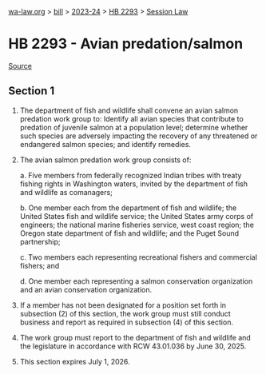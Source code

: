 [wa-law.org](/) > [bill](/bill/) > [2023-24](/bill/2023-24/) > [HB 2293](/bill/2023-24/hb/2293/) > [Session Law](/bill/2023-24/hb/2293/S.SL/)

# HB 2293 - Avian predation/salmon

[Source](http://lawfilesext.leg.wa.gov/biennium/2023-24/Pdf/Bills/Session%20Laws/House/2293-S.SL.pdf)

## Section 1
1. The department of fish and wildlife shall convene an avian salmon predation work group to: Identify all avian species that contribute to predation of juvenile salmon at a population level; determine whether such species are adversely impacting the recovery of any threatened or endangered salmon species; and identify remedies.

2. The avian salmon predation work group consists of:

    a. Five members from federally recognized Indian tribes with treaty fishing rights in Washington waters, invited by the department of fish and wildlife as comanagers;

    b. One member each from the department of fish and wildlife; the United States fish and wildlife service; the United States army corps of engineers; the national marine fisheries service, west coast region; the Oregon state department of fish and wildlife; and the Puget Sound partnership;

    c. Two members each representing recreational fishers and commercial fishers; and

    d. One member each representing a salmon conservation organization and an avian conservation organization.

3. If a member has not been designated for a position set forth in subsection (2) of this section, the work group must still conduct business and report as required in subsection (4) of this section.

4. The work group must report to the department of fish and wildlife and the legislature in accordance with RCW 43.01.036 by June 30, 2025.

5. This section expires July 1, 2026.

